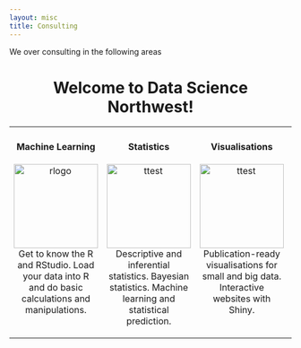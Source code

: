 ```yaml
---
layout: misc
title: Consulting
---
```


We over consulting in the following areas


<style>
table, th, td
{
  border: 0;
}
table
{
  border-collapse:collapse;
}
p.block{
	text-align: justify;
}
</style>

<div><center><h1>Welcome to Data Science Northwest!</h1></center></div>



<table width="100%"  border="0">
    <col width="24%">
  	<col width="24%">
  	<col width="24%">
  	<col width="24%">
  	<tr>
  		<td valign="top">
      		<h4 align="center">Machine Learning</h4>   
      		<p align="center">
        		<img src="therbootcamp.github.io/assets/img/rlogo_c.png" alt="rlogo" height="150px">
        		<br>
        		Get to know the R and RStudio. Load your data into R and do basic calculations and manipulations.
        	</p>
    	</td>
    	<td valign="top">
    		<h4 align="center">Statistics</h4>
      		<p align="center">
        		<img src="therbootcamp.github.io/assets/img/normal.png" alt="ttest" height="150px">
        		<br>
        		Descriptive and inferential statistics. Bayesian statistics. Machine learning and statistical prediction.
        	</p>
    	</td>
    	<td valign="top">
    	    <h4 align="center">Visualisations</h4>
      		<p align="center">
         		<img src="therbootcamp.github.io/assets/img/scatterplot.png" alt="ttest" height="150px">
        		<br>
        		Publication-ready visualisations for small and big data. Interactive websites with Shiny.
        	</p>
    	</td>
    	<td valign="top">
    		<h4 align="center">Decision Support</h4>
      		<p align="center">
         		<img src="therbootcamp.github.io/assets/img/gearshare.png" alt="ttest" height="150px">
        		<br>
        		Speed up your code. Write and share reproducible code using R Markdown and Github.
        	</p>
    	</td>
  	</tr>
	</table>
